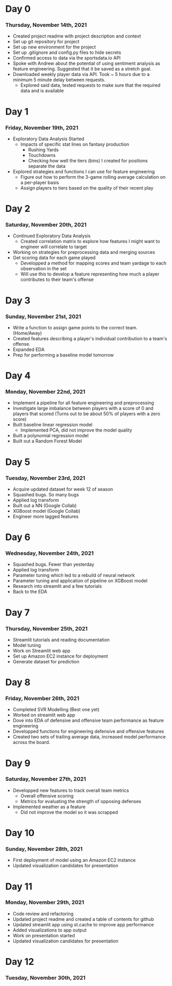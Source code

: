 # Day 0
### Thursday, November 14th, 2021

* Created project readme with project description and context
* Set up git repository for project
* Set up new environment for the project
* Set up .gitignore and config.py files to hide secrets
* Confirmed access to data via the sportsdata.io API
* Spoke with Andrew about the potential of using sentiment analysis as feature engineering.  Suggested that it be saved as a stretch goal.
* Downloaded weekly player data via API.  Took ~ 5 hours due to a minimum 5 minute delay between requests.
    * Explored said data, tested requests to make sure that the required data and is available
    
# Day 1
### Friday, November 19th, 2021

* Exploratory Data Analysis Started
    * Impacts of specific stat lines on fantasy production
        * Rushing Yards
        * Touchdowns
        * Checking how well the tiers (bins) I created for positions separate the data
* Explored strategies and functions I can use for feature engineering
    * Figure out how to perform the 3-game rolling average calculation on a per-player basis
    * Assign players to tiers based on the quality of their recent play
        
# Day 2
### Saturday, November 20th, 2021

* Continued Exploratory Data Analysis
    * Created correlation matrix to explore how features I might want to engineer will correlate to target
* Working on strategies for preprocessing data and merging sources
* Get scoring data for each game played
    * Developped a method for mapping scores and team yardage to each observation in the set
    * Will use this to develop a feature representing how much a player contributes to their team's offense
    
# Day 3
### Sunday, November 21st, 2021
 
 * Write a function to assign game points to the correct team.  (Home/Away)
 * Created features describing a player's individual contribution to a team's offense.
 * Expanded EDA
 * Prep for performing a baseline model tomorrow
 
# Day 4
### Monday, November 22nd, 2021
 
 * Implement a pipeline for all feature engineering and preprocessing
 * Investigate large imbalance between players with a score of 0 and players that scored (Turns out to be about 50% of players with a zero score)
 * Built baseline linear regression model
     * Implemented PCA, did not improve the model quality
 * Built a polynomial regression model
 * Built out a Random Forest Model
 
# Day 5
### Tuesday, November 23rd, 2021
 
 * Acquire updated dataset for week 12 of season
 * Squashed bugs.  So many bugs
 * Applied log transform
 * Built out a NN (Google Collab)
 * XGBoost model (Google Collab)
 * Engineer more lagged features
 
# Day 6
### Wednesday, November 24th, 2021
 
 * Squashed bugs.  Fewer than yesterday
 * Applied log transform
 * Parameter tuning which led to a rebuild of neural network
 * Parameter tuning and application of pipeline on XGBoost model
 * Research into streamlit and a few tutorials
 * Back to the EDA
 
 
 # Day 7
 ### Thursday, November 25th, 2021
 
 * Streamlit tutorials and reading documentation
 * Model tuning
 * Work on Streamlit web app
 * Set up Amazon EC2 instance for deployment
 * Generate dataset for prediction
 
 
# Day 8
### Friday, November 26th, 2021
 
 * Completed SVR Modelling (Best one yet)
 * Worked on streamlit web app
 * Dove into EDA of defensive and offensive team performance as feature engineering
 * Developped functions for engineering defensive and offensive features
 * Created two sets of trailing average data, increased model performance across the board.

 
# Day 9
### Saturday, November 27th, 2021

* Developped new features to track overall team metrics
    * Overall offensive scoring
    * Metrics for evaluating the strength of opposing defenses
* Implemented weather as a feature
    * Did not improve the model so it was scrapped
    
# Day 10
### Sunday, November 28th, 2021

* First deployment of model using an Amazon EC2 instance
* Updated visualization candidates for presentation


# Day 11
### Monday, November 29th, 2021

* Code review and refactoring
* Updated project readme and created a table of contents for github
* Updated streamlit app using st.cache to improve app performance
* Added visualizations to app output
* Work on presentation started
* Updated visualization candidates for presentation

# Day 12
### Tuesday, November 30th, 2021




